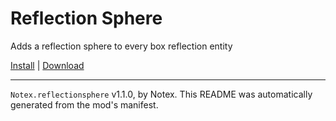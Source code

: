 # Reflection Sphere

Adds a reflection sphere to every box reflection entity

[Install](https://hitman-resources.netlify.app/smf-install-link/https://github.com/Notexe/h3-reflection-spheres/releases/latest/download/mod.framework.zip) | [Download](https://github.com/Notexe/h3-reflection-spheres/releases/latest/download/mod.framework.zip)

---

`Notex.reflectionsphere` v1.1.0, by Notex. This README was automatically generated from the mod's manifest.
